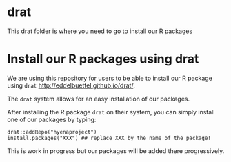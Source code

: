 # drat
This drat folder is where you need to go to install our R packages

# Install our R packages using drat

We are using this repository for users to be able to install our R package using ```drat``` http://eddelbuettel.github.io/drat/.

The ```drat``` system allows for an easy installation of our packages.

After installing the R package ```drat``` on their system, you can simply install one of our packages by typing:

```{r}
drat::addRepo("hyenaproject")
install.packages("XXX") ## replace XXX by the name of the package!
```

This is work in progress but our packages will be added there progressively.
